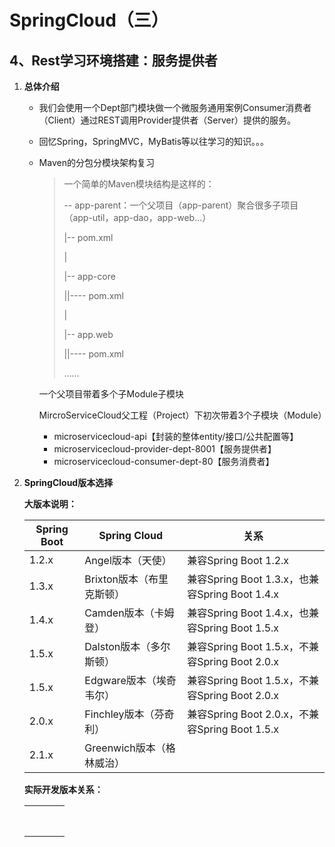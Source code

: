 # SpringCloud（三）

## 4、Rest学习环境搭建：服务提供者

1. **总体介绍**

   - 我们会使用一个Dept部门模块做一个微服务通用案例Consumer消费者（Client）通过REST调用Provider提供者（Server）提供的服务。

   - 回忆Spring，SpringMVC，MyBatis等以往学习的知识。。。

   - Maven的分包分模块架构复习

     > 一个简单的Maven模块结构是这样的：
     >
     > 
     >
     > -- app-parent：一个父项目（app-parent）聚合很多子项目（app-util，app-dao，app-web...）
     >
     > |-- pom.xml
     >
     > |
     >
     > |-- app-core
     >
     > ||---- pom.xml
     >
     > |
     >
     > |-- app.web
     >
     > ||---- pom.xml
     >
     > ...... 

     一个父项目带着多个子Module子模块

     MircroServiceCloud父工程（Project）下初次带着3个子模块（Module）

     * microservicecloud-api【封装的整体entity/接口/公共配置等】
     * microservicecloud-provider-dept-8001【服务提供者】
     * microservicecloud-consumer-dept-80【服务消费者】

2. **SpringCloud版本选择**

   **大版本说明：**

   | Spring Boot | Spring Cloud              | 关系                                           |
   | ----------- | ------------------------- | ---------------------------------------------- |
   | 1.2.x       | Angel版本（天使）         | 兼容Spring Boot 1.2.x                          |
   | 1.3.x       | Brixton版本（布里克斯顿） | 兼容Spring Boot 1.3.x，也兼容Spring Boot 1.4.x |
   | 1.4.x       | Camden版本（卡姆登）      | 兼容Spring Boot 1.4.x，也兼容Spring Boot 1.5.x |
   | 1.5.x       | Dalston版本（多尔斯顿）   | 兼容Spring Boot 1.5.x，不兼容Spring Boot 2.0.x |
   | 1.5.x       | Edgware版本（埃奇韦尔）   | 兼容Spring Boot 1.5.x，不兼容Spring Boot 2.0.x |
   | 2.0.x       | Finchley版本（芬奇利）    | 兼容Spring Boot 2.0.x，不兼容Spring Boot 1.5.x |
   | 2.1.x       | Greenwich版本（格林威治） |                                                |

   **实际开发版本关系：**

   |      |      |      |      |
   | ---- | ---- | ---- | ---- |
   |      |      |      |      |
   |      |      |      |      |
   |      |      |      |      |
   |      |      |      |      |
   |      |      |      |      |
   |      |      |      |      |
   |      |      |      |      |
   |      |      |      |      |

   